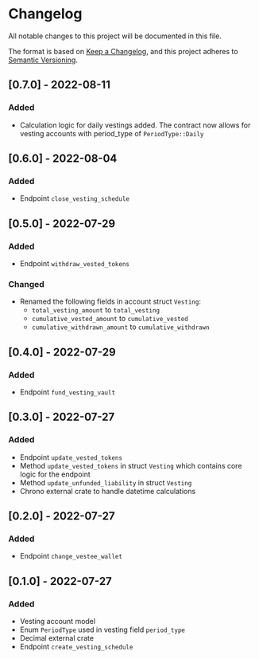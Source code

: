 # Changelog

All notable changes to this project will be documented in this file.

The format is based on [Keep a
Changelog](https://keepachangelog.com/en/1.0.0/), and this project adheres to
[Semantic Versioning](https://semver.org/spec/v2.0.0.html).

## [0.7.0] - 2022-08-11
### Added

- Calculation logic for daily vestings added. The contract now allows for
  vesting accounts with period_type of `PeriodType::Daily`

## [0.6.0] - 2022-08-04

### Added

- Endpoint `close_vesting_schedule`

## [0.5.0] - 2022-07-29

### Added

- Endpoint `withdraw_vested_tokens`
  
### Changed

- Renamed the following fields in account struct `Vesting`:
  - `total_vesting_amount` to `total_vesting`
  - `cumulative_vested_amount` to `cumulative_vested`
  - `cumulative_withdrawn_amount` to `cumulative_withdrawn`

## [0.4.0] - 2022-07-29

### Added

- Endpoint `fund_vesting_vault`

## [0.3.0] - 2022-07-27

### Added

- Endpoint `update_vested_tokens`
- Method `update_vested_tokens` in struct `Vesting` which contains
  core logic for the endpoint
- Method `update_unfunded_liability` in struct `Vesting`
- Chrono external crate to handle datetime calculations

## [0.2.0] - 2022-07-27

### Added

- Endpoint `change_vestee_wallet`

## [0.1.0] - 2022-07-27

### Added

- Vesting account model
- Enum `PeriodType` used in vesting field `period_type`
- Decimal external crate
- Endpoint `create_vesting_schedule`